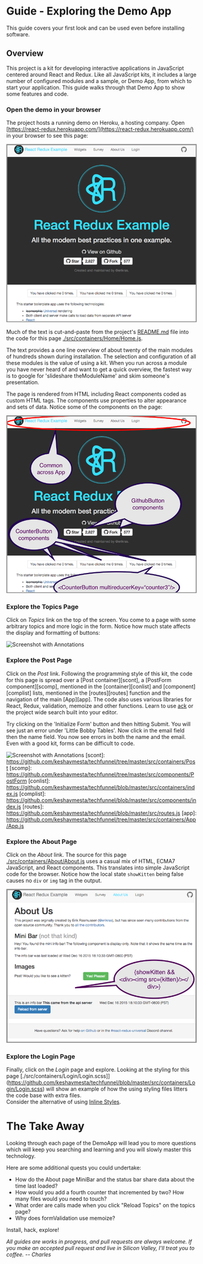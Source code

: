 # Guide - Exploring the Demo App

This guide covers your first look and can be used even before installing software.  

## Overview

This project is a kit for developing interactive applications in JavaScript centered
around React and Redux.  Like all JavaScript kits, it includes a large number of configured
modules and a sample, or Demo App, from which to start your application.  This guide walks
through that Demo App to show some features and code.

### Open the demo in your browser

The project hosts a running demo on Heroku, a hosting company.  Open
[https://react-redux.herokuapp.com/](https://react-redux.herokuapp.com/) in your browser to see this page:

![Screenshot](frontpage.png)

Much of the text is cut-and-paste from the project's
[README.md](https://github.com/keshavmesta/techfunnel/blob/master/README.md) file into
the code for this page [./src/containers/Home/Home.js](https://github.com/keshavmesta/techfunnel/blob/master/src/containers/Home/Home.js).  

The text provides a one line overview of about twenty of the main
modules of hundreds shown during installation.   The selection
and configuration of all these modules is the value of using a kit.   When you run across
a module you have never heard of and want to get a quick overview, the fastest way is
to google for 'slideshare theModuleName' and skim someone's presentation.

The page is rendered from HTML including React components coded as custom HTML tags.
The components use properties to alter appearance and sets of data.  Notice some of the components on the page:

![Screenshot with Annotations](frontpage_markup.png)

### Explore the Topics Page

Click on *Topics* link on the top of the screen.   You come to a page with some arbitrary topics and more logic
in the form.  Notice how much state affects the display and formatting of buttons:

![Screenshot with Annotations](topics_markup.png)

### Explore the Post Page

Click on the *Post* link.  Following the programming style of this kit, the code for this page is
spread over a [Post container][scont], a [PostForm component][scomp], mentioned in the
[container][conlist] and [component][complist] lists,
mentioned in the [routes][routes] function and the navigation of the main [App][app].  The code also uses
various libraries for React, Redux, validation, memoize and other functions.   Learn to use [ack](http://beyondgrep.com)
or the project wide search built into your editor.

Try clicking on the 'Initialize Form' button and then hitting Submit.  You will see just an error under
'Little Bobby Tables'.  Now click in the email field then the name field.   You now see errors in both
the name and the email.  Even with a good kit, forms can be difficult to code.

![Screenshot with Annotations](post_markup.png)
[scont]: https://github.com/keshavmesta/techfunnel/tree/master/src/containers/Post
[scomp]: https://github.com/keshavmesta/techfunnel/tree/master/src/components/PostForm
[conlist]: https://github.com/keshavmesta/techfunnel/blob/master/src/containers/index.js
[complist]: https://github.com/keshavmesta/techfunnel/blob/master/src/components/index.js
[routes]: https://github.com/keshavmesta/techfunnel/blob/master/src/routes.js
[app]: https://github.com/keshavmesta/techfunnel/tree/master/src/containers/App/App.js

### Explore the About Page

Click on the *About* link.   The source for this page
[./src/containers/About/About.js](https://github.com/keshavmesta/techfunnel/blob/master/src/containers/About/About.js)
uses a casual mix of HTML, ECMA7 JavaScript, and React components.   This translates into
simple JavaScript code for the browser.   Notice how the local state `showKitten` being false causes no
`div` or `img` tag in the output.

![Screenshot with Annotations](about_markup.png)

### Explore the Login Page

Finally, click on the *Login* page and explore.   Looking at the styling for this page
[./src/containers/Login/Login.scss]](https://github.com/keshavmesta/techfunnel/blob/master/src/containers/Login/Login.scss)
will show an example of how the using styling files litters the code base with extra files.   
Consider the alternative of using
[Inline Styles](https://github.com/keshavmesta/techfunnel/blob/master/docs/InlineStyles.md).

# The Take Away

Looking through each page of the DemoApp will lead you to more questions which will keep you
searching and learning and you will slowly master this technology.

Here are some additional quests you could undertake:

* How do the About page MiniBar and the status bar share data about the time last loaded?
* How would you add a fourth counter that incremented by two?   How many files would you need
  to touch?
* What order are calls made when you click "Reload Topics" on the topics page?
* Why does formValidation use memoize?

Install, hack, explore!

*All guides are works in progress, and pull requests are always welcome.  If you make an
accepted pull request and live in Silicon Valley, I'll treat you to coffee.  -- Charles*
